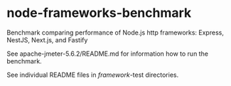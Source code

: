 # node-frameworks-benchmark
Benchmark comparing performance of Node.js http frameworks: Express, NestJS, Next.js, and Fastify

See apache-jmeter-5.6.2/README.md for information how to run the benchmark. 

See individual README files in *framework*-test directories.
